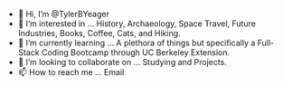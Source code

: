 - 👋 Hi, I’m @TylerBYeager
- 👀 I’m interested in ... History, Archaeology, Space Travel, Future Industries, Books, Coffee, Cats, and Hiking.
- 🌱 I’m currently learning ... A plethora of things but specifically a Full-Stack Coding Bootcamp through UC Berkeley Extension.   
- 💞️ I’m looking to collaborate on ... Studying and Projects.
- 📫 How to reach me ... Email

<!---
TylerBYeager/TylerBYeager is a ✨ special ✨ repository because its `README.md` (this file) appears on your GitHub profile.
You can click the Preview link to take a look at your changes.
--->
